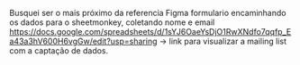 Busquei ser o mais próximo da referencia Figma
formulario encaminhando os dados para o sheetmonkey, coletando nome e email 
https://docs.google.com/spreadsheets/d/1sYJ6OaeYsDjO1RwXNdfo7qqfp_Ea43a3hV600H6vgGw/edit?usp=sharing -> link para visualizar a mailing list com a captação de dados. 
